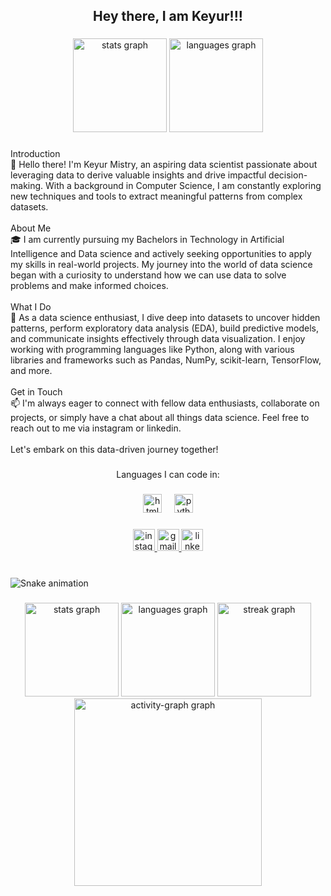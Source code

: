 <h2 align="center">Hey there, I am Keyur!!!</h2>

###

<div align="center">
  <img src="https://github-readme-stats.vercel.app/api?username=KeyurMistry123&hide_title=false&hide_rank=false&show_icons=true&include_all_commits=true&count_private=true&disable_animations=false&theme=dracula&locale=en&hide_border=false" height="150" alt="stats graph"  />
  <img src="https://github-readme-stats.vercel.app/api/top-langs?username=KeyurMistry123&locale=en&hide_title=false&layout=compact&card_width=320&langs_count=5&theme=dracula&hide_border=false" height="150" alt="languages graph"  />
</div>

###

<p align="left">Introduction<br>👋 Hello there! I'm Keyur Mistry, an aspiring data scientist passionate about leveraging data to derive valuable insights and drive impactful decision-making. With a background in Computer Science, I am constantly exploring new techniques and tools to extract meaningful patterns from complex datasets.<br><br>About Me<br>🎓 I am currently pursuing my Bachelors in Technology in Artificial Intelligence and Data science and actively seeking opportunities to apply my skills in real-world projects. My journey into the world of data science began with a curiosity to understand how we can use data to solve problems and make informed choices.<br><br>What I Do<br>🔬 As a data science enthusiast, I dive deep into datasets to uncover hidden patterns, perform exploratory data analysis (EDA), build predictive models, and communicate insights effectively through data visualization. I enjoy working with programming languages like Python, along with various libraries and frameworks such as Pandas, NumPy, scikit-learn, TensorFlow, and more.<br><br>Get in Touch<br>📫 I'm always eager to connect with fellow data enthusiasts, collaborate on projects, or simply have a chat about all things data science. Feel free to reach out to me via instagram or linkedin.<br><br>Let's embark on this data-driven journey together!</p>

###

<p align="center">Languages I can code in:</p>

###

<div align="center">
  <img src="https://cdn.jsdelivr.net/gh/devicons/devicon/icons/html5/html5-original.svg" height="30" alt="html5 logo"  />
  <img width="12" />
  <img src="https://cdn.jsdelivr.net/gh/devicons/devicon/icons/python/python-original.svg" height="30" alt="python logo"  />
</div>

###

<div align="center">
  <a href="https://www.instagram.com/keyur0610?igsh=b2ZzaW9lang2andu" target="_blank">
    <img src="https://img.shields.io/static/v1?message=Instagram&logo=instagram&label=&color=E4405F&logoColor=white&labelColor=&style=for-the-badge" height="35" alt="instagram logo"  />
  </a>
  <a href="keyur04mistry@gmail.com" target="_blank">
    <img src="https://img.shields.io/static/v1?message=Gmail&logo=gmail&label=&color=D14836&logoColor=white&labelColor=&style=for-the-badge" height="35" alt="gmail logo"  />
  </a>
  <a href="https://www.linkedin.com/in/keyur-mistry-54120425b/" target="_blank">
    <img src="https://img.shields.io/static/v1?message=LinkedIn&logo=linkedin&label=&color=0077B5&logoColor=white&labelColor=&style=for-the-badge" height="35" alt="linkedin logo"  />
  </a>
</div>

###

<br clear="both">

<img src="https://raw.githubusercontent.com/KeyurMistry123/KeyurMistry123/output/snake.svg" alt="Snake animation" />

###

<div align="center">
  <img src="https://github-readme-stats.vercel.app/api?username=KeyurMistry123&hide_title=false&hide_rank=false&show_icons=true&include_all_commits=true&count_private=true&disable_animations=false&theme=dracula&locale=en&hide_border=false&order=1" height="150" alt="stats graph"  />
  <img src="https://github-readme-stats.vercel.app/api/top-langs?username=KeyurMistry123&locale=en&hide_title=false&layout=compact&card_width=320&langs_count=5&theme=dracula&hide_border=false&order=2" height="150" alt="languages graph"  />
  <img src="https://streak-stats.demolab.com?user=KeyurMistry123&locale=en&mode=daily&theme=dracula&hide_border=false&border_radius=5&order=3" height="150" alt="streak graph"  />
  <img src="https://github-readme-activity-graph.vercel.app/graph?username=KeyurMistry123&radius=16&theme=react&area=true&order=5" height="300" alt="activity-graph graph"  />
</div>

###
